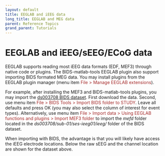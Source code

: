 ```yaml
---
layout: default
title: EEGLAB and iEEG data
long_title: EEGLAB and MEG data
parent: Reference Topics
grand_parent: Tutorials
---
```

EEGLAB and iEEG/sEEG/ECoG data
====================

EEGLAB supports reading most iEEG data formats (EDF, MEF3) through native code 
or plugins. The BIDS-matlab-tools EEGLAB plugin
also support importing BIDS formated MEG data. You may install plugins from the EEGLAB plugin manager (menu item <span style="color: brown">File > Manage EEGLAB extensions</span>). 

For example, after installing the MEF3 and BIDS-matlab-tools plugins, you may import the 
[ds003708 BIDS dataset]([https://openneuro.org/datasets/ds003708](https://nemar.org/dataexplorer/detail?dataset_id=ds003708&processed=0)). 
First download the data. Second, use menu item <span style="color: brown">File > BIDS Tools > Import BIDS folder to STUDY</span>. 
Leave all defaults and press OK (you may also select the column of interest for event types). Alternatively, use
menu item <span style="color: brown">File > Import data > Using EEGLAB functions and plugins > Import MEF3 folder</span> to import the <i>mefd</i> 
folder located in the <i>ds003708/sub-01/ses-ieeg01/ieeg/</i> folder of the BIDS dataset.

When importing with BIDS, the advantage is that you will likely have access the iEEG electrode locations. 
Below the raw sEEG and the channel location are shown for the dataset above.

